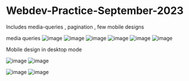 # Webdev-Practice-September-2023
Includes media-queries , pagination , few mobile designs

media queries
![image](https://github.com/abhayymishra/Webdev-Practice-September-2023/assets/106176079/55b30867-81a7-4046-8cf4-3b46ac3c78d7)
![image](https://github.com/abhayymishra/Webdev-Practice-September-2023/assets/106176079/d97988de-45a7-4fb0-b831-f3b4a7208921)
![image](https://github.com/abhayymishra/Webdev-Practice-September-2023/assets/106176079/a8f20033-98de-4b09-88a5-fca2fc6f0cd1)
![image](https://github.com/abhayymishra/Webdev-Practice-September-2023/assets/106176079/bce25b4b-9b17-441d-bc5c-30f1672c105f)
![image](https://github.com/abhayymishra/Webdev-Practice-September-2023/assets/106176079/0c59b414-813d-4d92-8e18-a450a55e331d)
![image](https://github.com/abhayymishra/Webdev-Practice-September-2023/assets/106176079/332085f4-5fc9-4abe-b932-ef045ce02ae2)

Mobile design in desktop mode

![image](https://github.com/abhayymishra/Webdev-Practice-September-2023/assets/106176079/e7977708-9555-4b84-aec8-e1d15ec6dcfb)
![image](https://github.com/abhayymishra/Webdev-Practice-September-2023/assets/106176079/468479b8-ffb5-4de1-8ce1-57e7e162ca05)

![image](https://github.com/abhayymishra/Webdev-Practice-September-2023/assets/106176079/49aa35fc-2e5d-4b68-9a34-6c469d54d249)
![image](https://github.com/abhayymishra/Webdev-Practice-September-2023/assets/106176079/5b1bc702-bc26-4a0f-9113-9d79a2fae0f4)










